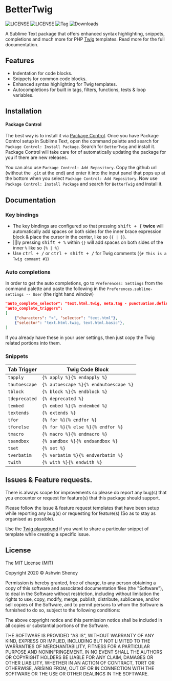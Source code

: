 # BetterTwig

![LICENSE](https://img.shields.io/badge/LICENSE-MIT-green?style=for-the-badge)    ![LICENSE](https://img.shields.io/badge/ST-Build%203092+-orange?style=for-the-badge&logo=sublime-text) ![Tag](https://img.shields.io/github/v/tag/Sublime-Instincts/BetterTwig?style=for-the-badge&logo=github&sort=semver) ![Downloads](https://img.shields.io/packagecontrol/dt/Twig?style=for-the-badge)

A Sublime Text package that offers enhanced syntax highlighting, snippets, completions and much more for PHP [Twig](https://twig.symfony.com/) templates. Read more for the full documentation.

## Features

- Indentation for code blocks.
- Snippets for common code blocks.
- Enhanced syntax highlighting for Twig templates.
- Autocompletions for built in tags, filters, functions, tests & loop variables.

## Installation

#### Package Control
The best way is to install it via [Package Control](https://packagecontrol.io/). Once you have Package Control setup in Sublime Text, open the command palette and search for `Package Control: Install Package`. Search for `BetterTwig` and install it. Package Control will take care for of automatically updating the package for you if there are new releases.

You can also use `Package Control: Add Repository`. Copy the github url (without the `.git` at the end) and enter it into the input panel that pops up at the bottom when you select `Package Control: Add Repository`. Now use `Package Control: Install Package` and search for `BetterTwig` and install it.

## Documentation

### Key bindings

- The key bindings are configured so that pressing <kbd>shift + {</kbd> **twice** will automatically add spaces on both sides for the inner brace expression block & place the cursor in the center, like so `{{ | }}`.
- |||ly pressing <kbd>shift + %</kbd> within `{}` will add spaces on both sides of the inner `%` like so `{% | %}`
- Use <kbd>ctrl + /</kbd> or <kbd>ctrl + shift + /</kbd> for Twig comments (`{# This is a Twig comment #}`)

### Auto completions
In order to get the auto completions, go to `Preferences: Settings` from the command palette and paste the following in the `Preferences.sublime-settings -- User` (the right hand window)

```json
"auto_complete_selector": "text.html.twig, meta.tag - punctuation.definition.tag.begin, source - comment - string.quoted.double.block - string.quoted.single.block - string.unquoted.heredoc",
"auto_complete_triggers":
[
	{"characters": "<", "selector": "text.html"},
	{"selector": "text.html.twig, text.html.basic"},
]
```

If you already have these in your user settings, then just copy the Twig related portions into them.

### Snippets

| **Tab Trigger** |          **Twig Code Block**          |
|-----------------|---------------------------------------|
| `tapply`        | `{% apply %}{% endapply %}`           |
| `tautoescape`   | `{% autoescape %}{% endautoescape %}` |
| `tblock`        | `{% block %}{% endblock %}`           |
| `tdeprecated`   | `{% deprecated %}`                    |
| `tembed`        | `{% embed %}{% endembed %}`           |
| `textends`      | `{% extends %}`                       |
| `tfor`          | `{% for %}{% endfor %}`               |
| `tforelse`      | `{% for %}{% else %}{% endfor %}`     |
| `tmacro`        | `{% macro %}{% endmacro %}`           |
| `tsandbox`      | `{% sandbox %}{% endsandbox %}`       |
| `tset`          | `{% set %}`                           |
| `tverbatim`     | `{% verbatim %}{% endverbatim %}`     |
| `twith`         | `{% with %}{% endwith %}`             |

## Issues & Feature requests.

There is always scope for improvements so please do report any bug(s) that you encounter or request for feature(s) that this package should support.

Please follow the issue & feature request templates that have been setup while reporting any bug(s) or requesting for feature(s) (So as to stay as organised as possible).

Use the [Twig playground](https://twigfiddle.com/) if you want to share a particular snippet of template while creating a specific issue.

## License
The MIT License (MIT)

Copyright 2020 &copy; Ashwin Shenoy

Permission is hereby granted, free of charge, to any person obtaining a copy of this software and associated documentation files (the "Software"), to deal in the Software without restriction, including without limitation the rights to use, copy, modify, merge, publish, distribute, sublicense, and/or sell copies of the Software, and to permit persons to whom the Software is furnished to do so, subject to the following conditions:

The above copyright notice and this permission notice shall be included in all copies or substantial portions of the Software.

THE SOFTWARE IS PROVIDED "AS IS", WITHOUT WARRANTY OF ANY KIND, EXPRESS OR IMPLIED, INCLUDING BUT NOT LIMITED TO THE WARRANTIES OF MERCHANTABILITY, FITNESS FOR A PARTICULAR PURPOSE AND NONINFRINGEMENT. IN NO EVENT SHALL THE AUTHORS OR COPYRIGHT HOLDERS BE LIABLE FOR ANY CLAIM, DAMAGES OR OTHER LIABILITY, WHETHER IN AN ACTION OF CONTRACT, TORT OR OTHERWISE, ARISING FROM, OUT OF OR IN CONNECTION WITH THE SOFTWARE OR THE USE OR OTHER DEALINGS IN THE SOFTWARE.
